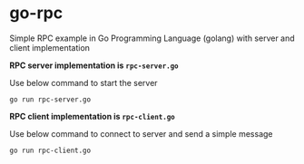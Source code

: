 # go-rpc
Simple RPC example in Go Programming Language (golang) with server and client implementation

**RPC server implementation is `rpc-server.go`**

Use below command to start the server

`go run rpc-server.go`

**RPC client implementation is `rpc-client.go`**

Use below command to connect to server and send a simple message 

`go run rpc-client.go`